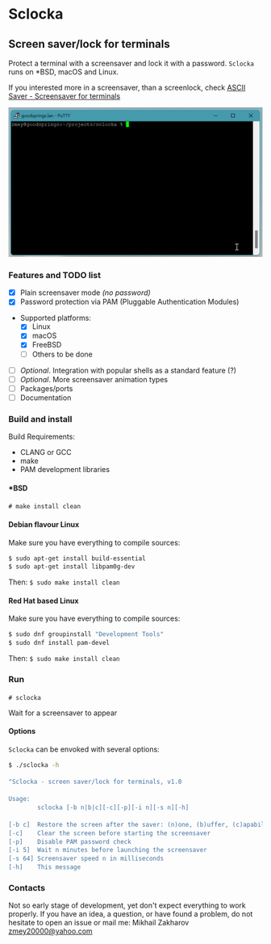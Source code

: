 # Sclocka

## Screen saver/lock for terminals

Protect a terminal with a screensaver and lock it with a password. `Sclocka` runs on *BSD, macOS and Linux.

If you interested more in a screensaver, than a screenlock, check [ASCII Saver - Screensaver for terminals](https://gitlab.com/mezantrop/ascsaver)

![Sclocka](sclocka.gif)

### Features and TODO list

- [x] Plain screensaver mode *(no password)*
- [x] Password protection via PAM (Pluggable Authentication Modules)
- Supported platforms:
  - [x] Linux
  - [x] macOS
  - [x] FreeBSD
  - [ ] Others to be done
- [ ] *Optional*. Integration with popular shells as a standard feature (?)
- [ ] *Optional*. More screensaver animation types
- [ ] Packages/ports
- [ ] Documentation

### Build and install

Build Requirements:

- CLANG or GCC
- make
- PAM development libraries

#### *BSD

`# make install clean`

#### Debian flavour Linux

Make sure you have everything to compile sources:

```sh
$ sudo apt-get install build-essential
$ sudo apt-get install libpam0g-dev
```

Then:
`$ sudo make install clean`

#### Red Hat based Linux

Make sure you have everything to compile sources:

```sh
$ sudo dnf groupinstall "Development Tools"
$ sudo dnf install pam-devel
```

Then:
`$ sudo make install clean`

### Run

`# sclocka`

Wait for a screensaver to appear

#### Options

`Sclocka` can be envoked with several options:

```sh
$ ./sclocka -h

"Sclocka - screen saver/lock for terminals, v1.0

Usage:
        sclocka [-b n|b|c][-c][-p][-i n][-s n][-h]

[-b c]  Restore the screen after the saver: (n)one, (b)uffer, (c)apabilities
[-c]    Clear the screen before starting the screensaver
[-p]    Disable PAM password check
[-i 5]  Wait n minutes before launching the screensaver
[-s 64] Screensaver speed n in milliseconds
[-h]    This message
```

### Contacts

Not so early stage of development, yet don't expect everything to work properly. If you have an idea, a question,
or have found a problem, do not hesitate to open an issue or mail me: Mikhail Zakharov <zmey20000@yahoo.com>
